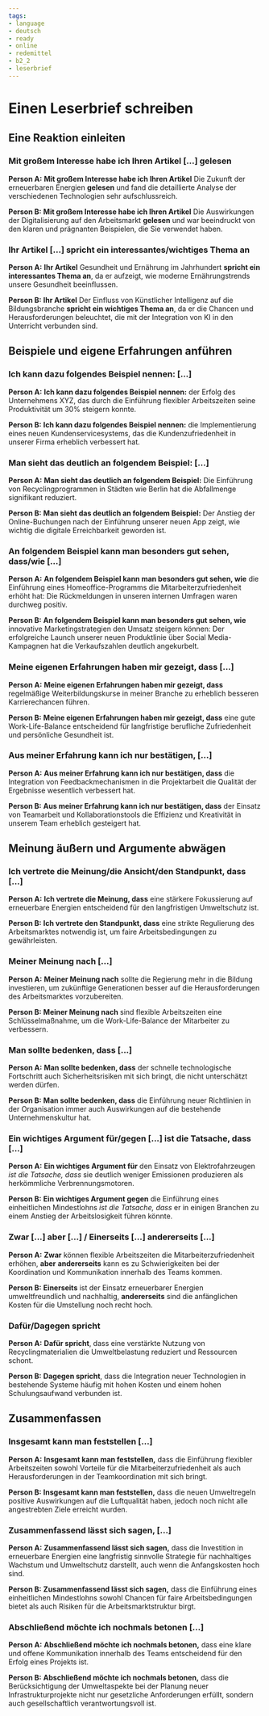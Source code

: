 ```yaml
---
tags:
- language
- deutsch
- ready
- online
- redemittel
- b2_2
- leserbrief
---
```


# Einen Leserbrief schreiben

## Eine Reaktion einleiten

### Mit großem Interesse habe ich Ihren Artikel [...] gelesen

__Person A:__ __Mit großem Interesse habe ich Ihren Artikel__ Die Zukunft der erneuerbaren Energien __gelesen__ und fand die detaillierte Analyse der verschiedenen Technologien sehr aufschlussreich.

__Person B:__ __Mit großem Interesse habe ich Ihren Artikel__ Die Auswirkungen der Digitalisierung auf den Arbeitsmarkt __gelesen__ und war beeindruckt von den klaren und prägnanten Beispielen, die Sie verwendet haben.

### Ihr Artikel [...] spricht ein interessantes/wichtiges Thema an

__Person A:__ __Ihr Artikel__ Gesundheit und Ernährung im Jahrhundert __spricht ein interessantes Thema an__, da er aufzeigt, wie moderne Ernährungstrends unsere Gesundheit beeinflussen.

__Person B:__ __Ihr Artikel__ Der Einfluss von Künstlicher Intelligenz auf die Bildungsbranche __spricht ein wichtiges Thema an__, da er die Chancen und Herausforderungen beleuchtet, die mit der Integration von KI in den Unterricht verbunden sind.

## Beispiele und eigene Erfahrungen anführen

### Ich kann dazu folgendes Beispiel nennen: [...]

__Person A:__ __Ich kann dazu folgendes Beispiel nennen:__ der Erfolg des Unternehmens XYZ, das durch die Einführung flexibler Arbeitszeiten seine Produktivität um 30% steigern konnte.

__Person B:__ __Ich kann dazu folgendes Beispiel nennen:__ die Implementierung eines neuen Kundenservicesystems, das die Kundenzufriedenheit in unserer Firma erheblich verbessert hat.

### Man sieht das deutlich an folgendem Beispiel: [...]

__Person A:__ __Man sieht das deutlich an folgendem Beispiel:__ Die Einführung von Recyclingprogrammen in Städten wie Berlin hat die Abfallmenge signifikant reduziert.

__Person B:__ __Man sieht das deutlich an folgendem Beispiel:__ Der Anstieg der Online-Buchungen nach der Einführung unserer neuen App zeigt, wie wichtig die digitale Erreichbarkeit geworden ist.

### An folgendem Beispiel kann man besonders gut sehen, dass/wie [...]

__Person A:__ __An folgendem Beispiel kann man besonders gut sehen, wie__ die Einführung eines Homeoffice-Programms die Mitarbeiterzufriedenheit erhöht hat: Die Rückmeldungen in unseren internen Umfragen waren durchweg positiv.

__Person B:__ __An folgendem Beispiel kann man besonders gut sehen, wie__ innovative Marketingstrategien den Umsatz steigern können: Der erfolgreiche Launch unserer neuen Produktlinie über Social Media-Kampagnen hat die Verkaufszahlen deutlich angekurbelt.

### Meine eigenen Erfahrungen haben mir gezeigt, dass [...]

__Person A:__ __Meine eigenen Erfahrungen haben mir gezeigt, dass__ regelmäßige Weiterbildungskurse in meiner Branche zu erheblich besseren Karrierechancen führen.

__Person B:__ __Meine eigenen Erfahrungen haben mir gezeigt, dass__ eine gute Work-Life-Balance entscheidend für langfristige berufliche Zufriedenheit und persönliche Gesundheit ist.

### Aus meiner Erfahrung kann ich nur bestätigen, [...]

__Person A:__ __Aus meiner Erfahrung kann ich nur bestätigen, dass__ die Integration von Feedbackmechanismen in die Projektarbeit die Qualität der Ergebnisse wesentlich verbessert hat.

__Person B:__ __Aus meiner Erfahrung kann ich nur bestätigen, dass__ der Einsatz von Teamarbeit und Kollaborationstools die Effizienz und Kreativität in unserem Team erheblich gesteigert hat.

## Meinung äußern und Argumente abwägen

### Ich vertrete die Meinung/die Ansicht/den Standpunkt, dass [...]

__Person A:__ __Ich vertrete die Meinung, dass__ eine stärkere Fokussierung auf erneuerbare Energien entscheidend für den langfristigen Umweltschutz ist.

__Person B:__ __Ich vertrete den Standpunkt, dass__ eine strikte Regulierung des Arbeitsmarktes notwendig ist, um faire Arbeitsbedingungen zu gewährleisten.

### Meiner Meinung nach [...]

__Person A:__ __Meiner Meinung nach__ sollte die Regierung mehr in die Bildung investieren, um zukünftige Generationen besser auf die Herausforderungen des Arbeitsmarktes vorzubereiten.

__Person B:__ __Meiner Meinung nach__ sind flexible Arbeitszeiten eine Schlüsselmaßnahme, um die Work-Life-Balance der Mitarbeiter zu verbessern.

### Man sollte bedenken, dass [...]

__Person A:__ __Man sollte bedenken, dass__ der schnelle technologische Fortschritt auch Sicherheitsrisiken mit sich bringt, die nicht unterschätzt werden dürfen.

__Person B:__ __Man sollte bedenken, dass__ die Einführung neuer Richtlinien in der Organisation immer auch Auswirkungen auf die bestehende Unternehmenskultur hat.

### Ein wichtiges Argument für/gegen [...] ist die Tatsache, dass [...]

__Person A:__ __Ein wichtiges Argument für__ den Einsatz von Elektrofahrzeugen _ist die Tatsache, dass_ sie deutlich weniger Emissionen produzieren als herkömmliche Verbrennungsmotoren.

__Person B:__ __Ein wichtiges Argument gegen__ die Einführung eines einheitlichen Mindestlohns _ist die Tatsache, dass_ er in einigen Branchen zu einem Anstieg der Arbeitslosigkeit führen könnte.

### Zwar [...] aber [...] / Einerseits [...] andererseits [...]

__Person A:__ __Zwar__ können flexible Arbeitszeiten die Mitarbeiterzufriedenheit erhöhen, __aber__ __andererseits__ kann es zu Schwierigkeiten bei der Koordination und Kommunikation innerhalb des Teams kommen.

__Person B:__ __Einerseits__ ist der Einsatz erneuerbarer Energien umweltfreundlich und nachhaltig, __andererseits__ sind die anfänglichen Kosten für die Umstellung noch recht hoch.

### Dafür/Dagegen spricht

__Person A:__ __Dafür spricht__, dass eine verstärkte Nutzung von Recyclingmaterialien die Umweltbelastung reduziert und Ressourcen schont.

__Person B:__ __Dagegen spricht__, dass die Integration neuer Technologien in bestehende Systeme häufig mit hohen Kosten und einem hohen Schulungsaufwand verbunden ist.

## Zusammenfassen

### Insgesamt kann man feststellen [...]

__Person A:__ __Insgesamt kann man feststellen,__ dass die Einführung flexibler Arbeitszeiten sowohl Vorteile für die Mitarbeiterzufriedenheit als auch Herausforderungen in der Teamkoordination mit sich bringt.

__Person B:__ __Insgesamt kann man feststellen,__ dass die neuen Umweltregeln positive Auswirkungen auf die Luftqualität haben, jedoch noch nicht alle angestrebten Ziele erreicht wurden.

### Zusammenfassend lässt sich sagen, [...]

__Person A:__ __Zusammenfassend lässt sich sagen,__ dass die Investition in erneuerbare Energien eine langfristig sinnvolle Strategie für nachhaltiges Wachstum und Umweltschutz darstellt, auch wenn die Anfangskosten hoch sind.

__Person B:__ __Zusammenfassend lässt sich sagen,__ dass die Einführung eines einheitlichen Mindestlohns sowohl Chancen für faire Arbeitsbedingungen bietet als auch Risiken für die Arbeitsmarktstruktur birgt.

### Abschließend möchte ich nochmals betonen [...]

__Person A:__ __Abschließend möchte ich nochmals betonen,__ dass eine klare und offene Kommunikation innerhalb des Teams entscheidend für den Erfolg eines Projekts ist.

__Person B:__ __Abschließend möchte ich nochmals betonen,__ dass die Berücksichtigung der Umweltaspekte bei der Planung neuer Infrastrukturprojekte nicht nur gesetzliche Anforderungen erfüllt, sondern auch gesellschaftlich verantwortungsvoll ist.

